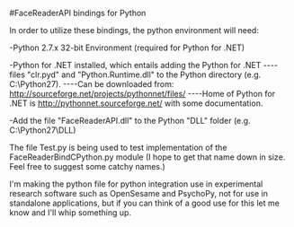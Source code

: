 #FaceReaderAPI bindings for Python

In order to utilize these bindings, the python environment will need:

-Python 2.7.x 32-bit Environment (required for Python for .NET)

-Python for .NET installed, which entails adding the Python for .NET
----files "clr.pyd" and "Python.Runtime.dll" to the Python directory (e.g. C:\Python27\).
----Can be downloaded from: http://sourceforge.net/projects/pythonnet/files/
----Home of Python for .NET is http://pythonnet.sourceforge.net/ with some documentation.

-Add the file "FaceReaderAPI.dll" to the Python "DLL" folder (e.g. C:\Python27\DLL)


The file Test.py is being used to test implementation of the FaceReaderBindCPython.py module (I hope to get that name down in size. Feel free to suggest some catchy names.)

I'm making the python file for python integration use in experimental research software such as OpenSesame and PsychoPy, not for use in standalone applications, but if you can think of a good use for this let me know and I'll whip something up.
